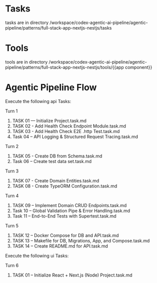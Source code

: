# Tasks

tasks are in directory /workspace/codex-agentic-ai-pipeline/agentic-pipeline/patterns/full-stack-app-nextjs-nestjs/tasks

# Tools

tools are in directory /workspace/codex-agentic-ai-pipeline/agentic-pipeline/patterns/full-stack-app-nextjs-nestjs/tools/{{app component}}


# Agentic Pipeline Flow

Execute the following api Tasks:

Turn 1

1. TASK 01 — Initialize Project.task.md
2. TASK 02 - Add Health Check Endpoint Module.task.md
3. TASK 03 - Add Health Check E2E .http Test.task.md
4. Task 04 – API Logging & Structured Request Tracing.task.md

Turn 2

1. TASK 05 - Create DB from Schema.task.md
2. Task 06 – Create test data set.task.md

Turn 3

1. TASK 07 - Create Domain Entities.task.md
2. TASK 08 - Create TypeORM Configuration.task.md

Turn 4

1. TASK 09 – Implement Domain CRUD Endpoints.task.md
2. Task 10 – Global Validation Pipe & Error Handling.task.md
3. Task 11 – End-to-End Tests with Supertest.task.md

Turn 5

1. TASK 12 – Docker Compose for DB and API.task.md
2. TASK 13 – Makefile for DB, Migrations, App, and Compose.task.md
3. TASK 14 – Create README.md for API.task.md


Execute the following ui Tasks:

Turn 6

1. TASK 01 – Initialize React + Next.js (Node) Project.task.md

